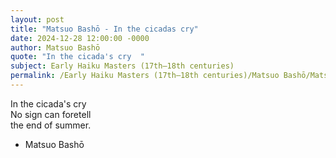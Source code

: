 ```yaml
---
layout: post
title: "Matsuo Bashō - In the cicadas cry"
date: 2024-12-28 12:00:00 -0000
author: Matsuo Bashō
quote: "In the cicada's cry  "
subject: Early Haiku Masters (17th–18th centuries)
permalink: /Early Haiku Masters (17th–18th centuries)/Matsuo Bashō/Matsuo Bashō - In the cicadas cry
---
```


In the cicada's cry  
No sign can foretell  
the end of summer.

- Matsuo Bashō
